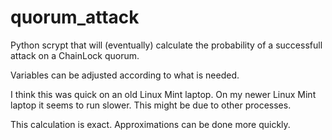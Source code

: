 # quorum_attack
Python scrypt that will (eventually) calculate the probability of a successfull attack on a ChainLock quorum.  


Variables can be adjusted according to what is needed.  

I think this was quick on an old Linux Mint laptop.  On my newer Linux Mint laptop it seems to run slower.  This might be due to other processes.

This calculation is exact.  Approximations can be done more quickly.  
